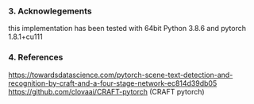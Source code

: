 ### 3. Acknowlegements
this implementation has been tested with 64bit Python 3.8.6 and pytorch 1.8.1+cu111

### 4. References
https://towardsdatascience.com/pytorch-scene-text-detection-and-recognition-by-craft-and-a-four-stage-network-ec814d39db05 <br>
https://github.com/clovaai/CRAFT-pytorch (CRAFT pytorch)<br>